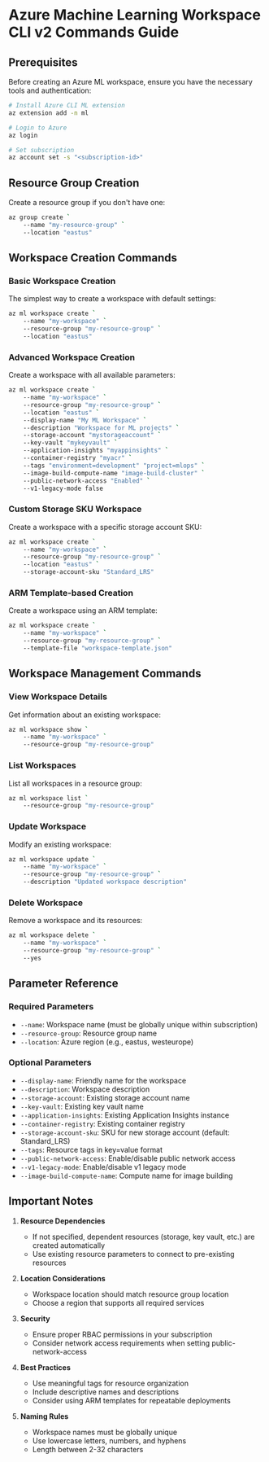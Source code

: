 # Azure Machine Learning Workspace CLI v2 Commands Guide

## Prerequisites

Before creating an Azure ML workspace, ensure you have the necessary tools and authentication:

```bash
# Install Azure CLI ML extension
az extension add -n ml

# Login to Azure
az login

# Set subscription
az account set -s "<subscription-id>"
```

## Resource Group Creation

Create a resource group if you don't have one:

```bash
az group create `
    --name "my-resource-group" `
    --location "eastus"
```

## Workspace Creation Commands

### Basic Workspace Creation
The simplest way to create a workspace with default settings:

```bash
az ml workspace create `
    --name "my-workspace" `
    --resource-group "my-resource-group" `
    --location "eastus"
```

### Advanced Workspace Creation
Create a workspace with all available parameters:

```bash
az ml workspace create `
    --name "my-workspace" `
    --resource-group "my-resource-group" `
    --location "eastus" `
    --display-name "My ML Workspace" `
    --description "Workspace for ML projects" `
    --storage-account "mystorageaccount" `
    --key-vault "mykeyvault" `
    --application-insights "myappinsights" `
    --container-registry "myacr" `
    --tags "environment=development" "project=mlops" `
    --image-build-compute-name "image-build-cluster" `
    --public-network-access "Enabled" `
    --v1-legacy-mode false
```

### Custom Storage SKU Workspace
Create a workspace with a specific storage account SKU:

```bash
az ml workspace create `
    --name "my-workspace" `
    --resource-group "my-resource-group" `
    --location "eastus" `
    --storage-account-sku "Standard_LRS"
```

### ARM Template-based Creation
Create a workspace using an ARM template:

```bash
az ml workspace create `
    --name "my-workspace" `
    --resource-group "my-resource-group" `
    --template-file "workspace-template.json"
```

## Workspace Management Commands

### View Workspace Details
Get information about an existing workspace:

```bash
az ml workspace show `
    --name "my-workspace" `
    --resource-group "my-resource-group"
```

### List Workspaces
List all workspaces in a resource group:

```bash
az ml workspace list `
    --resource-group "my-resource-group"
```

### Update Workspace
Modify an existing workspace:

```bash
az ml workspace update `
    --name "my-workspace" `
    --resource-group "my-resource-group" `
    --description "Updated workspace description"
```

### Delete Workspace
Remove a workspace and its resources:

```bash
az ml workspace delete `
    --name "my-workspace" `
    --resource-group "my-resource-group" `
    --yes
```

## Parameter Reference

### Required Parameters
- `--name`: Workspace name (must be globally unique within subscription)
- `--resource-group`: Resource group name
- `--location`: Azure region (e.g., eastus, westeurope)

### Optional Parameters
- `--display-name`: Friendly name for the workspace
- `--description`: Workspace description
- `--storage-account`: Existing storage account name
- `--key-vault`: Existing key vault name
- `--application-insights`: Existing Application Insights instance
- `--container-registry`: Existing container registry
- `--storage-account-sku`: SKU for new storage account (default: Standard_LRS)
- `--tags`: Resource tags in key=value format
- `--public-network-access`: Enable/disable public network access
- `--v1-legacy-mode`: Enable/disable v1 legacy mode
- `--image-build-compute-name`: Compute name for image building

## Important Notes

1. **Resource Dependencies**
   - If not specified, dependent resources (storage, key vault, etc.) are created automatically
   - Use existing resource parameters to connect to pre-existing resources

2. **Location Considerations**
   - Workspace location should match resource group location
   - Choose a region that supports all required services

3. **Security**
   - Ensure proper RBAC permissions in your subscription
   - Consider network access requirements when setting public-network-access

4. **Best Practices**
   - Use meaningful tags for resource organization
   - Include descriptive names and descriptions
   - Consider using ARM templates for repeatable deployments

5. **Naming Rules**
   - Workspace names must be globally unique
   - Use lowercase letters, numbers, and hyphens
   - Length between 2-32 characters